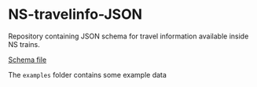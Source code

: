 # NS-travelinfo-JSON

Repository containing JSON schema for travel information available inside NS trains.

[Schema file](./schemas/travelinfo.json)

The `examples` folder contains some example data
